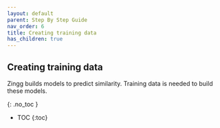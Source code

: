 ```yaml
---
layout: default
parent: Step By Step Guide
nav_order: 6
title: Creating training data
has_children: true
---
```

## Creating training data
Zingg builds models to predict similarity. Training data is needed to build these models. 

{: .no_toc }

- TOC
{:toc}


